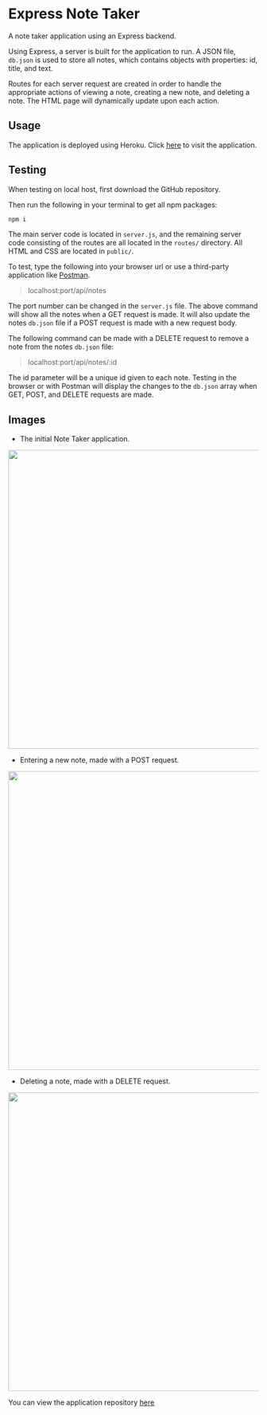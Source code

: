 # Express Note Taker

A note taker application using an Express backend. 

Using Express, a server is built for the application to run. A JSON file, `db.json` is used to store all notes, which contains objects with properties: id, title, and text.

Routes for each server request are created in order to handle the appropriate actions of viewing a note, creating a new note, and deleting a note. The HTML page will dynamically update upon each action. 

## Usage

The application is deployed using Heroku. Click [here](https://note-taker-mattjavier.herokuapp.com/) to visit the application.

## Testing

When testing on local host, first download the GitHub repository.

Then run the following in your terminal to get all npm packages:
```bash
npm i
```

The main server code is located in `server.js`, and the remaining server code consisting of the routes are all located in the `routes/` directory. All HTML and CSS are located in `public/`.

To test, type the following into your browser url or use a third-party application like [Postman](https://www.postman.com/downloads/).
> localhost:port/api/notes

The port number can be changed in the `server.js` file. The above command will show all the notes when a GET request is made. It will also update the notes `db.json` file if a POST request is made with a new request body. 

The following command can be made with a DELETE request to remove a note from the notes `db.json` file:
> localhost:port/api/notes/:id

The id parameter will be a unique id given to each note. Testing in the browser or with Postman will display the changes to the `db.json` array when GET, POST, and DELETE requests are made. 

## Images

* The initial Note Taker application.
  
<img src="" width="600">

* Entering a new note, made with a POST request.

<img src="" width="600">

* Deleting a note, made with a DELETE request.

<img src="" width="600">


You can view the application repository [here](https://github.com/mattjavier/note-taker)